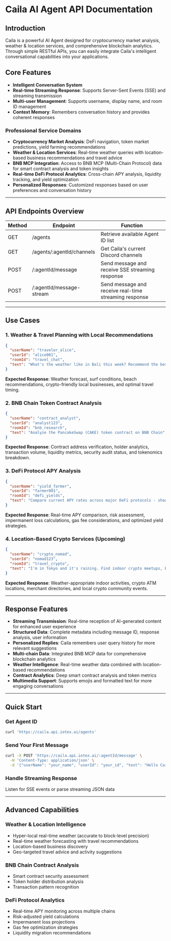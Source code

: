 
# Caila AI Agent API Documentation

## Introduction
Caila is a powerful AI Agent designed for cryptocurrency market analysis, weather & location services, and comprehensive blockchain analytics. Through simple RESTful APIs, you can easily integrate Caila's intelligent conversational capabilities into your applications.

## Core Features
- **Intelligent Conversation System**
- **Real-time Streaming Response**: Supports Server-Sent Events (SSE) and streaming transmission
- **Multi-user Management**: Supports username, display name, and room ID management
- **Context Memory**: Remembers conversation history and provides coherent responses

### Professional Service Domains
- **Cryptocurrency Market Analysis**: DeFi navigation, token market predictions, yield farming recommendations
- **Weather & Location Services**: Real-time weather queries with location-based business recommendations and travel advice
- **BNB MCP Integration**: Access to BNB MCP (Multi-Chain Protocol) data for smart contract analysis and token insights
- **Real-time DeFi Protocol Analytics**: Cross-chain APY analysis, liquidity tracking, and yield optimization
- **Personalized Responses**: Customized responses based on user preferences and conversation history

---

## API Endpoints Overview
| Method | Endpoint | Function |
|--------|----------|----------|
| GET | /agents | Retrieve available Agent ID list |
| GET | /agents/:agentId/channels | Get Caila's current Discord channels |
| POST | /:agentId/message | Send message and receive SSE streaming response |
| POST | /:agentId/message-stream | Send message and receive real-time streaming response |

---

## Use Cases

### 1. Weather & Travel Planning with Local Recommendations
```json
{
  "userName": "traveler_alice",
  "userId": "alice001",
  "roomId": "travel_chat",
  "text": "What's the weather like in Bali this week? Recommend the best beaches for surfing and nearby restaurants"
}
```
**Expected Response**: Weather forecast, surf conditions, beach recommendations, crypto-friendly local businesses, and optimal travel timing.

### 2. BNB Chain Token Contract Analysis
```json
{
  "userName": "contract_analyst",
  "userId": "analyst123",
  "roomId": "bnb_research",
  "text": "Analyze the PancakeSwap (CAKE) token contract on BNB Chain"
}
```
**Expected Response**: Contract address verification, holder analytics, transaction volume, liquidity metrics, security audit status, and tokenomics breakdown.

### 3. DeFi Protocol APY Analysis
```json
{
  "userName": "yield_farmer",
  "userId": "farmer001",
  "roomId": "defi_yields",
  "text": "Compare current APY rates across major DeFi protocols - show me the best yield farming opportunities on Ethereum, BNB Chain, and Polygon"
}
```
**Expected Response**: Real-time APY comparison, risk assessment, impermanent loss calculations, gas fee considerations, and optimized yield strategies.

### 4. Location-Based Crypto Services (Upcoming)
```json
{
  "userName": "crypto_nomad",
  "userId": "nomad123",
  "roomId": "travel_crypto",
  "text": "I'm in Tokyo and it's raining. Find indoor crypto meetups, Bitcoin ATMs, and cafes that accept cryptocurrency payments"
}
```
**Expected Response**: Weather-appropriate indoor activities, crypto ATM locations, merchant directories, and local crypto community events.

---

## Response Features
- **Streaming Transmission**: Real-time reception of AI-generated content for enhanced user experience
- **Structured Data**: Complete metadata including message ID, response analysis, user information
- **Personalized Replies**: Caila remembers user query history for more relevant suggestions
- **Multi-chain Data**: Integrated BNB MCP data for comprehensive blockchain analytics
- **Weather Intelligence**: Real-time weather data combined with location-based recommendations
- **Contract Analytics**: Deep smart contract analysis and token metrics
- **Multimedia Support**: Supports emojis and formatted text for more engaging conversations

---

## Quick Start

### Get Agent ID
```bash
curl 'https://caila.api.iotex.ai/agents'
```

###  Send Your First Message
```bash
curl -X POST 'https://caila.api.iotex.ai/:agentId/message' \
  -H 'Content-Type: application/json' \
  -d '{"userName": "your_name", "userId": "your_id", "text": "Hello Caila!"}'
```

### Handle Streaming Response
Listen for SSE events or parse streaming JSON data

---

## Advanced Capabilities

### Weather & Location Intelligence
- Hyper-local real-time weather (accurate to block-level precision)
- Real-time weather forecasting with travel recommendations
- Location-based business discovery
- Geo-targeted travel advice and activity suggestions

### BNB Chain Contract Analysis
- Smart contract security assessment
- Token holder distribution analysis
- Transaction pattern recognition

### DeFi Protocol Analytics
- Real-time APY monitoring across multiple chains
- Risk-adjusted yield calculations
- Impermanent loss projections
- Gas fee optimization strategies
- Liquidity migration recommendations
